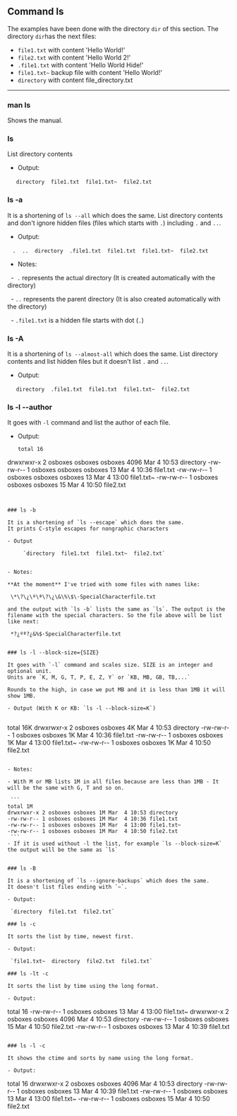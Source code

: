 ## Command ls

The examples have been done with the directory `dir` of this section.
The directory `dir`has the next files:
- `file1.txt` with content 'Hello World!'
- `file2.txt` with content 'Hello World 2!'
- `.file1.txt` with content 'Hello World Hide!'
- `file1.txt~` backup file with content 'Hello World!'
- `directory` with content file_directory.txt

----
### man ls

Shows the manual.

### ls

List directory contents

- Output:

      `directory  file1.txt  file1.txt~  file2.txt`
      

### ls -a 

It is a shortening of `ls --all` which does the same.
List directory contents and don't ignore hidden files (files which starts with `.`) including `.` and `..`.

- Output:

    `.  ..  directory  .file1.txt  file1.txt  file1.txt~  file2.txt`
  
- Notes: 

   -  `.`  represents the actual directory (It is created automatically with the directory)
  
   -  `..` represents the parent directory (It is also created automatically with the directory)
   
   - `.file1.txt` is a hidden file  starts with dot (`.`) 
   

### ls -A

It is a shortening of `ls --almost-all` which does the same.
List directory contents and list hidden files  but it doesn't list `.` and `..`.

- Output:

      `directory  .file1.txt  file1.txt  file1.txt~  file2.txt`
      

### ls -l --author

It goes with `-l` command and list the author of each file.
- Output: 

   ```
   total 16
drwxrwxr-x 2 osboxes osboxes osboxes 4096 Mar  4 10:53 directory
-rw-rw-r-- 1 osboxes osboxes osboxes   13 Mar  4 10:36 file1.txt
-rw-rw-r-- 1 osboxes osboxes osboxes   13 Mar  4 13:00 file1.txt~
-rw-rw-r-- 1 osboxes osboxes osboxes   15 Mar  4 10:50 file2.txt
   ```


### ls -b

It is a shortening of `ls --escape` which does the same.
It prints C-style escapes for nongraphic characters
 
- Output

      `directory  file1.txt  file1.txt~  file2.txt`
 
 
- Notes:
 
**At the moment** I've tried with some files with names like: 

    \*\?\¿\º\ª\?\¿\&\%\$\·SpecialCharacterfile.txt
    
and the output with `ls -b` lists the same as `ls`. The output is the filename with the special characters. So the file above will be list like next:

    *?¿ºª?¿&%$·SpecialCharacterfile.txt
  

### ls -l --block-size={SIZE}

It goes with `-l` command and scales size. SIZE is an integer and optional unit. 
Units are `K, M, G, T, P, E, Z, Y` or `KB, MB, GB, TB,...`

Rounds to the high, in case we put MB and it is less than 1MB it will show 1MB.

- Output (With K or KB: `ls -l --block-size=K`)


   ```
   total 16K
drwxrwxr-x 2 osboxes osboxes 4K Mar  4 10:53 directory
-rw-rw-r-- 1 osboxes osboxes 1K Mar  4 10:36 file1.txt
-rw-rw-r-- 1 osboxes osboxes 1K Mar  4 13:00 file1.txt~
-rw-rw-r-- 1 osboxes osboxes 1K Mar  4 10:50 file2.txt
   ```
   
- Notes:

  - With M or MB lists 1M in all files because are less than 1MB - It will be the same with G, T and so on.
  
    ```
   total 1M
drwxrwxr-x 2 osboxes osboxes 1M Mar  4 10:53 directory
-rw-rw-r-- 1 osboxes osboxes 1M Mar  4 10:36 file1.txt
-rw-rw-r-- 1 osboxes osboxes 1M Mar  4 13:00 file1.txt~
-rw-rw-r-- 1 osboxes osboxes 1M Mar  4 10:50 file2.txt
    ```
  - If it is used without -l the list, for example `ls --block-size=K` the output will be the same as `ls`
  

### ls -B
  
It is a shortening of `ls --ignore-backups` which does the same.
It doesn't list files ending with `~`.
  
- Output:

  `directory  file1.txt  file2.txt`

### ls -c

It sorts the list by time, newest first.

- Output:

  `file1.txt~  directory  file2.txt  file1.txt`
  
### ls -lt -c

It sorts the list by time using the long format.

- Output:

```
total 16
-rw-rw-r-- 1 osboxes osboxes   13 Mar  4 13:00 file1.txt~
drwxrwxr-x 2 osboxes osboxes 4096 Mar  4 10:53 directory
-rw-rw-r-- 1 osboxes osboxes   15 Mar  4 10:50 file2.txt
-rw-rw-r-- 1 osboxes osboxes   13 Mar  4 10:39 file1.txt
```

### ls -l -c

It shows the ctime and sorts by name using the long format.

- Output:

```
total 16
drwxrwxr-x 2 osboxes osboxes 4096 Mar  4 10:53 directory
-rw-rw-r-- 1 osboxes osboxes   13 Mar  4 10:39 file1.txt
-rw-rw-r-- 1 osboxes osboxes   13 Mar  4 13:00 file1.txt~
-rw-rw-r-- 1 osboxes osboxes   15 Mar  4 10:50 file2.txt
```





